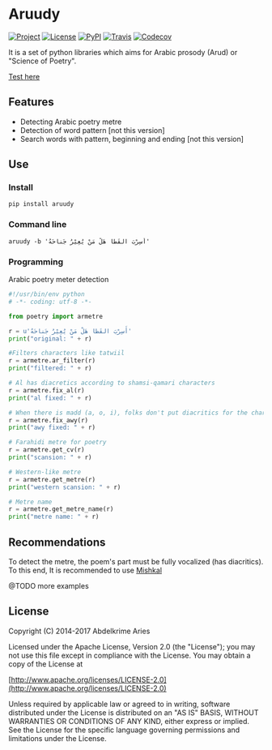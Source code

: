 # Aruudy

[![Project](https://img.shields.io/badge/Project-Aruudy-0BDA51.svg?style=plastic)](http://ararud.sourceforge.net)
[![License](https://img.shields.io/badge/License-Apache_2-0BDA51.svg?style=plastic)](http://www.apache.org/licenses/LICENSE-2.0)
[![PyPI](https://img.shields.io/pypi/v/aruudy.svg?style=plastic)](https://pypi.python.org/pypi/aruudy)
[![Travis](https://img.shields.io/travis/kariminf/aruudy.svg?style=plastic)](https://travis-ci.org/kariminf/pytransliteration)
[![Codecov](https://img.shields.io/codecov/c/github/kariminf/aruudy.svg?style=plastic)](https://codecov.io/gh/kariminf/aruudy)

It is a set of python libraries which aims for Arabic prosody (Arud) or "Science of Poetry".

[Test here](http://ararud.sourceforge.net)

## Features
* Detecting Arabic poetry metre
* Detection of word pattern [not this version]
* Search words with pattern, beginning and ending [not this version]


## Use

### Install

```
pip install aruudy
```

### Command line

```
aruudy -b 'أَسِرْبَ القَطا هَلْ مَنْ يُعِيْرُ جَناحَهُ'
```

### Programming

Arabic poetry meter detection

```python
#!/usr/bin/env python
# -*- coding: utf-8 -*-

from poetry import armetre

r = u'أَسِرْبَ القَطا هَلْ مَنْ يُعِيْرُ جَناحَهُ'
print("original: " + r)

#Filters characters like tatwiil
r = armetre.ar_filter(r)
print("filtered: " + r)

# Al has diacretics according to shamsi-qamari characters
r = armetre.fix_al(r)
print("al fixed: " + r)

# When there is madd (a, o, i), folks don't put diacritics for the character
r = armetre.fix_awy(r)
print("awy fixed: " + r)

# Farahidi metre for poetry
r = armetre.get_cv(r)
print("scansion: " + r)

# Western-like metre
r = armetre.get_metre(r)
print("western scansion: " + r)

# Metre name
r = armetre.get_metre_name(r)
print("metre name: " + r)
```

## Recommendations

To detect the metre, the poem's part must be fully vocalized (has diacritics).
To this end, It is recommended to use [Mishkal](https://github.com/linuxscout/mishkal)

@TODO more examples

## License
Copyright (C) 2014-2017 Abdelkrime Aries

Licensed under the Apache License, Version 2.0 (the "License");
you may not use this file except in compliance with the License.
You may obtain a copy of the License at

[http://www.apache.org/licenses/LICENSE-2.0](http://www.apache.org/licenses/LICENSE-2.0)

Unless required by applicable law or agreed to in writing, software
distributed under the License is distributed on an "AS IS" BASIS,
WITHOUT WARRANTIES OR CONDITIONS OF ANY KIND, either express or implied.
See the License for the specific language governing permissions and
limitations under the License.

